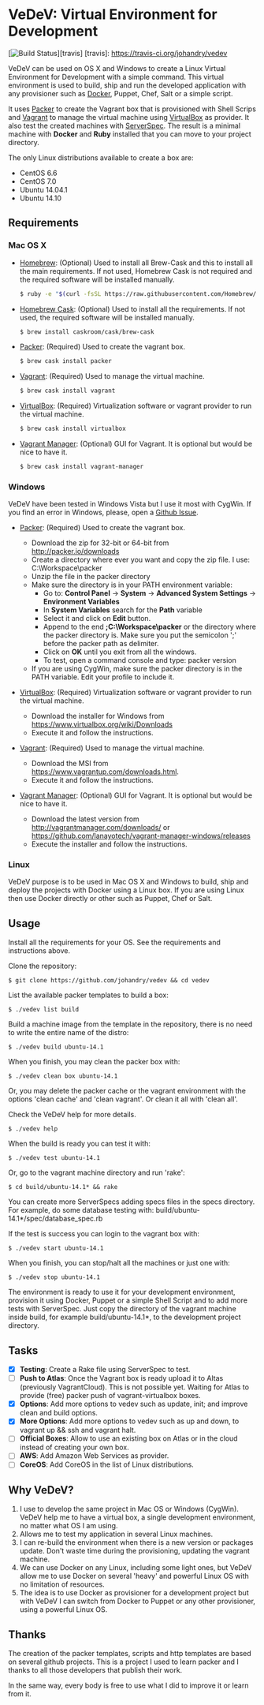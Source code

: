 # VeDeV: Virtual Environment for Development

[![Build Status](http://img.shields.io/travis/johandry/vedev.svg)][travis]
[travis]: https://travis-ci.org/johandry/vedev

VeDeV can be used on OS X and Windows to create a Linux Virtual Environment for Development with a simple command. This virtual environment is used to build, ship and run the developed application with any provisioner such as [Docker](https://www.docker.com/), Puppet, Chef, Salt or a simple script.

It uses [Packer](http://www.packer.io/) to create the Vagrant box that is provisioned with Shell Scrips and [Vagrant](https://www.vagrantup.com/) to manage the virtual machine using [VirtualBox](https://www.virtualbox.org/) as provider. It also test the created machines with [ServerSpec](http://serverspec.org/). The result is a minimal machine with **Docker** and **Ruby** installed that you can move to your project directory.

The only Linux distributions available to create a box are: 
* CentOS 6.6
* CentOS 7.0
* Ubuntu 14.04.1
* Ubuntu 14.10

## Requirements

### Mac OS X

* [Homebrew](http://brew.sh/): (Optional) Used to install all Brew-Cask and this to install all the main requirements. If not used, Homebrew Cask is not required and the required software will be installed manually.
    ```bash
    $ ruby -e "$(curl -fsSL https://raw.githubusercontent.com/Homebrew/install/master/install)"
    ```

* [Homebrew Cask](http://caskroom.io/): (Optional) Used to install all the requirements. If not used, the required software will be installed manually.
    ```bash
    $ brew install caskroom/cask/brew-cask
    ```

* [Packer](http://www.packer.io/): (Required) Used to create the vagrant box.
    ```bash
    $ brew cask install packer
    ```

* [Vagrant](https://www.vagrantup.com/): (Required) Used to manage the virtual machine.
    ```bash
    $ brew cask install vagrant
    ```

* [VirtualBox](https://www.virtualbox.org/): (Required) Virtualization software or vagrant provider to run the virtual machine.
    ```bash
    $ brew cask install virtualbox
    ```

* [Vagrant Manager](http://vagrantmanager.com/): (Optional) GUI for Vagrant. It is optional but would be nice to have it.
    ```bash
    $ brew cask install vagrant-manager
    ```
    
### Windows

VeDeV have been tested in Windows Vista but I use it most with CygWin. If you find an error in Windows, please, open a [Github Issue](https://github.com/johandry/vedev/issues).

* [Packer](http://packer.io/downloads): (Required) Used to create the vagrant box. 
    - Download the zip for 32-bit or 64-bit from http://packer.io/downloads
    - Create a directory where ever you want and copy the zip file. I use: C:\Workspace\packer
    - Unzip the file in the packer directory
    - Make sure the directory is in your PATH environment variable:
        - Go to: **Control Panel** -> **System** -> **Advanced System Settings** -> **Environment Variables**
        - In **System Variables** search for the **Path** variable
        - Select it and click on **Edit** button.
        - Append to the end __;C:\Workspace\packer__ or the directory where the packer directory is. Make sure you put the semicolon ';' before the packer path as delimiter.
        - Click on **OK** until you exit from all the windows.
        - To test, open a command console and type: packer version
    - If you are using CygWin, make sure the packer directory is in the PATH variable. Edit your profile to include it.

* [VirtualBox](https://www.virtualbox.org/): (Required) Virtualization software or vagrant provider to run the virtual machine.
    - Download the installer for Windows from https://www.virtualbox.org/wiki/Downloads
    - Execute it and follow the instructions.

* [Vagrant](https://dl.bintray.com/mitchellh/vagrant/vagrant_1.7.1.msi): (Required) Used to manage the virtual machine.
    - Download the MSI from https://www.vagrantup.com/downloads.html.
    - Execute it and follow the instructions.

* [Vagrant Manager](http://vagrantmanager.com/windows/): (Optional) GUI for Vagrant. It is optional but would be nice to have it.
    - Download the latest version from http://vagrantmanager.com/downloads/ or https://github.com/lanayotech/vagrant-manager-windows/releases
    - Execute the installer and follow the instructions.

### Linux

VeDeV purpose is to be used in Mac OS X and Windows to build, ship and deploy the projects with Docker using a Linux box. If you are using Linux then use Docker directly or other such as Puppet, Chef or Salt.

## Usage

Install all the requirements for your OS. See the requirements and instructions above.

Clone the repository:

    $ git clone https://github.com/johandry/vedev && cd vedev

List the available packer templates to build a box:

    $ ./vedev list build

Build a machine image from the template in the repository, there is no need to write the entire name of the distro:

    $ ./vedev build ubuntu-14.1

When you finish, you may clean the packer box with:

    $ ./vedev clean box ubuntu-14.1

Or, you may delete the packer cache or the vagrant environment with the options 'clean cache' and 'clean vagrant'. Or clean it all with 'clean all'.

Check the VeDeV help for more details.

    $ ./vedev help

When the build is ready you can test it with:

    $ ./vedev test ubuntu-14.1

Or, go to the vagrant machine directory and run 'rake':

    $ cd build/ubuntu-14.1* && rake

You can create more ServerSpecs adding specs files in the specs directory. For example, do some database testing with: build/ubuntu-14.1*/spec/database_spec.rb

If the test is success you can login to the vagrant box with:

    $ ./vedev start ubuntu-14.1

When you finish, you can stop/halt all the machines or just one with:

    $ ./vedev stop ubuntu-14.1

The environment is ready to use it for your development environment, provision it using Docker, Puppet or a simple Shell Script and to add more tests with ServerSpec. Just copy the directory of the vagrant machine inside build, for example build/ubuntu-14.1*, to the development project directory.

## Tasks

- [X] **Testing**: Create a Rake file using ServerSpec to test.
- [ ] **Push to Atlas**: Once the Vagrant box is ready upload it to Altas (previously VagrantCloud). This is not possible yet. Waiting for Atlas to provide (free) packer push of vagrant-virtualbox boxes.
- [X] **Options**: Add more options to vedev such as update, init; and improve clean and build options.
- [X] **More Options**: Add more options to vedev such as up and down, to vagrant up && ssh and vagrant halt.
- [ ] **Official Boxes**: Allow to use an existing box on Atlas or in the cloud instead of creating your own box.
- [ ] **AWS**: Add Amazon Web Services as provider.
- [ ] **CoreOS**: Add CoreOS in the list of Linux distributions.

## Why VeDeV?

1. I use to develop the same project in Mac OS or Windows (CygWin). VeDeV help me to have a virtual box, a single development environment, no matter what OS I am using.
2. Allows me to test my application in several Linux machines.
3. I can re-build the environment when there is a new version or packages update. Don't waste time during the provisioning, updating the vagrant machine.
4. We can use Docker on any Linux, including some light ones, but VeDeV allow me to use Docker on several 'heavy' and powerful Linux OS with no limitation of resources.
5. The idea is to use Docker as provisioner for a development project but with VeDeV I can switch from Docker to Puppet or any other provisioner, using a powerful Linux OS.

## Thanks

The creation of the packer templates, scripts and http templates are based on several github projects. This is a project I used to learn packer and I thanks to all those developers that publish their work. 

In the same way, every body is free to use what I did to improve it or learn from it.